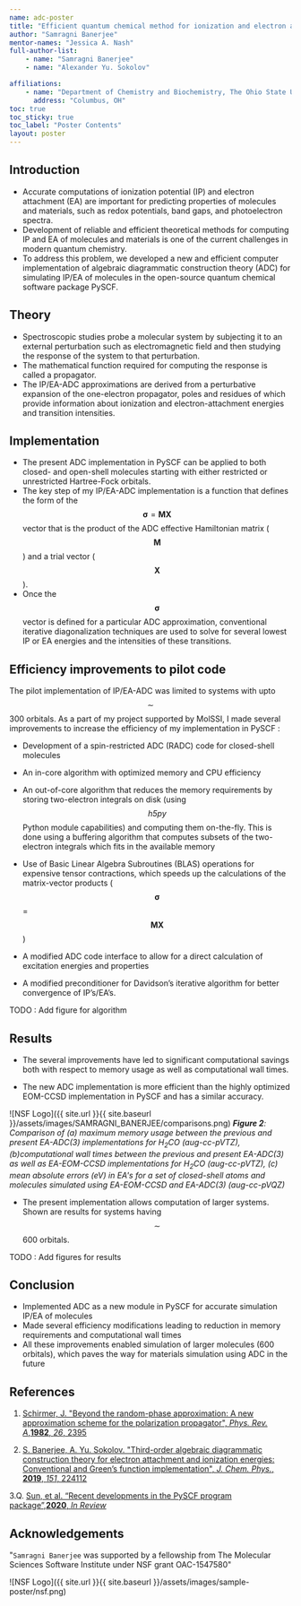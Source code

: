 ```yaml
---
name: adc-poster
title: "Efficient quantum chemical method for ionization and electron attachment in molecules"
author: "Samragni Banerjee"
mentor-names: "Jessica A. Nash"
full-author-list:
    - name: "Samragni Banerjee"
    - name: "Alexander Yu. Sokolov"

affiliations:
    - name: "Department of Chemistry and Biochemistry, The Ohio State University"
      address: "Columbus, OH"
toc: true
toc_sticky: true
toc_label: "Poster Contents"
layout: poster
---
```


## Introduction
* Accurate computations of ionization potential (IP) and electron attachment (EA)
are important for predicting properties of molecules and materials, such as
redox potentials, band gaps, and photoelectron spectra.
* Development of reliable
and efficient theoretical methods for computing IP and EA of molecules
and materials is one of the current challenges in modern quantum chemistry.
* To address this problem, we developed a new and efficient computer
implementation of algebraic diagrammatic construction theory (ADC) for simulating IP/EA of molecules in the open-source quantum chemical software package PySCF.

## Theory

* Spectroscopic studies probe a molecular system by subjecting it to an external
perturbation such as electromagnetic field and then studying the response of
the system to that perturbation.
* The mathematical function required for
computing the response is called a propagator.
* The IP/EA-ADC approximations are derived from a perturbative expansion of the one-electron propagator, poles and residues of which provide information about ionization and electron-attachment energies and  transition intensities.

## Implementation

 * The present ADC implementation in PySCF can be applied to both closed- and open-shell molecules starting with either restricted or unrestricted Hartree-Fock orbitals.
 * The key step of my IP/EA-ADC implementation is a function that defines the form of the  $$\boldsymbol{\sigma} = \textbf{MX}$$ vector that is the product of the ADC effective Hamiltonian matrix ($$\textbf{M}$$) and a trial vector ($$\textbf{X}$$).
 *  Once the $$\boldsymbol{\sigma}$$ vector is defined for a particular ADC approximation, conventional iterative diagonalization techniques are used to solve for several lowest IP or EA energies and the intensities of these transitions.

## Efficiency improvements to pilot code

The pilot implementation of IP/EA-ADC was limited to systems with upto $$\sim$$ 300 orbitals. As a part of my project supported by MolSSI, I made several improvements to increase the efficiency of my implementation in PySCF :

* Development of a spin-restricted ADC  (RADC) code for closed-shell molecules

* An in-core algorithm with optimized memory and CPU efficiency

* An out-of-core algorithm that reduces the memory requirements by storing two-electron integrals on disk (using $$\textit{ h5py}$$ Python module capabilities) and computing them on-the-fly. This is done using a buffering algorithm that computes subsets of the two-electron integrals which fits in the available memory

* Use of Basic Linear Algebra Subroutines (BLAS) operations for expensive tensor contractions, which speeds up the calculations of the matrix-vector products ($$\boldsymbol{\sigma}$$ = $$\textbf{MX}$$)

*  A modified ADC code interface to allow for a direct calculation of excitation energies and properties

*  A modified preconditioner for Davidson’s iterative algorithm for better convergence of IP’s/EA’s.

TODO : Add figure for algorithm

## Results

* The several improvements have led to significant computational savings both with respect to memory usage as well as computational wall times.

* The new ADC implementation is more efficient than the highly optimized EOM-CCSD implementation in PySCF and has a similar accuracy.

 ![NSF Logo]({{ site.url }}{{ site.baseurl }}/assets/images/SAMRAGNI_BANERJEE/comparisons.png)
***Figure 2**: Comparison of
(a) maximum memory usage between the previous and present EA-ADC(3) implementations for H<sub>2</sub>CO (aug-cc-pVTZ),
(b)computational wall times between the previous and present EA-ADC(3) as well as EA-EOM-CCSD implementations for H<sub>2</sub>CO (aug-cc-pVTZ),
(c) mean absolute errors (eV) in EA's for a set of closed-shell atoms and molecules simulated using EA-EOM-CCSD and EA-ADC(3) (aug-cc-pVQZ)*

* The present implementation allows computation of larger systems. Shown are results for systems having $$\sim$$ 600 orbitals.

TODO : Add figures for results

## Conclusion

* Implemented ADC as a new module in PySCF for accurate simulation IP/EA of molecules
* Made several efficiency modifications leading to reduction in memory requirements and computational wall times
* All these improvements enabled simulation of larger molecules (600 orbitals), which paves the way for materials simulation using ADC in the future

## References

1. [Schirmer, J. "Beyond the random-phase approximation: A new approximation scheme for the polarization propagator", *Phys. Rev. A*,**1982**, *26*, 2395](https://link.aps.org/doi/10.1103/PhysRevA.26.2395)

2. [S. Banerjee, A. Yu. Sokolov.  "Third-order algebraic diagrammatic construction theory for electron attachment and ionization energies: Conventional and Green’s function implementation", *J. Chem. Phys.*, **2019**, *151*, 224112](https://doi.org/10.1063/1.5131771)

3.Q. [Sun, et al. “Recent developments in the PySCF program package”,**2020**, *In Review*](https://arxiv.org/abs/2002.12531)

## Acknowledgements

"`Samragni Banerjee` was supported by a fellowship from The Molecular Sciences Software Institute under NSF grant OAC-1547580"

![NSF Logo]({{ site.url }}{{ site.baseurl }}/assets/images/sample-poster/nsf.png)
